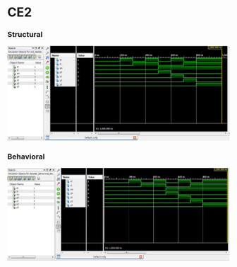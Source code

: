 CE2
===

### Structural 
![alt text][logo1]

[logo1]: /Structural_simulation.JPG








### Behavioral
![alt text][logo]

[logo]: /Behavioral_simulation.JPG
